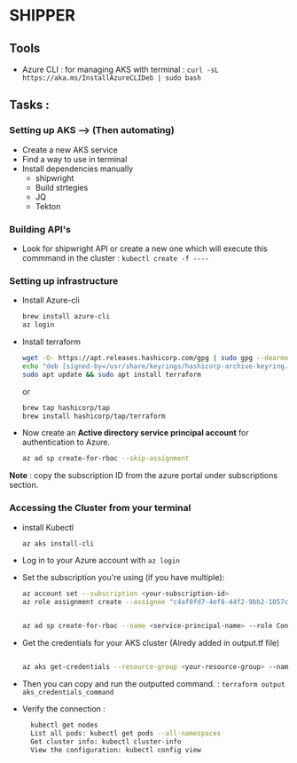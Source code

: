 # SHIPPER

## Tools

- Azure CLI : for managing AKS with terminal : `curl -sL https://aka.ms/InstallAzureCLIDeb | sudo bash`

## Tasks :


### Setting up AKS --> (Then automating)

- Create a new AKS service
- Find a way to use in terminal
- Install dependencies manually 
  - shipwright 
  - Build strtegies
  - JQ
  - Tekton

### Building API's

- Look for shipwright API or create a new one which will execute this commmand in the cluster : `kubectl create -f ----`

### Setting up infrastructure

- Install Azure-cli

    ```bash
    brew install azure-cli
    az login
    ```

- Install terraform
  
  ```bash
  wget -O- https://apt.releases.hashicorp.com/gpg | sudo gpg --dearmor -o /usr/share/keyrings/hashicorp-archive-keyring.gpg
  echo "deb [signed-by=/usr/share/keyrings/hashicorp-archive-keyring.gpg] https://apt.releases.hashicorp.com $(lsb_release -cs) main" | sudo tee /etc/apt/sources.list.d/hashicorp.list
  sudo apt update && sudo apt install terraform
  ```

  or 

  ```bash
  brew tap hashicorp/tap
  brew install hashicorp/tap/terraform

  ```


- Now create an **Active directory service principal account** for authentication to Azure. 
   
   ```bash
   az ad sp create-for-rbac --skip-assignment
   ```

**Note** : copy the subscription ID from the azure portal under subscriptions section.


### Accessing the Cluster from your terminal

- install Kubectl 

  ```bash
  az aks install-cli
  ```

- Log in to your Azure account with `az login`

- Set the subscription you're using (if you have multiple):

    ```bash
    az account set --subscription <your-subscription-id>
    az role assignment create --assignee "c4af0fd7-4ef8-44f2-9bb2-1057c205a6ea" --role Owner --scope /subscriptions/"96bd1c1a-4586-4b61-af0b-b18f3eb919d5"


    az ad sp create-for-rbac --name <service-principal-name> --role Contributor --scopes /subscriptions/<subscription-id>
    ```

- Get the credentials for your AKS cluster (Alredy added in output.tf file)

  ```bash

  az aks get-credentials --resource-group <your-resource-group> --name <your-cluster-name>

  ```

- Then you can copy and run the outputted command. : `terraform output aks_credentials_command`

- Verify the connection :

  ```bash
    kubectl get nodes
    List all pods: kubectl get pods --all-namespaces
    Get cluster info: kubectl cluster-info
    View the configuration: kubectl config view 
  ```